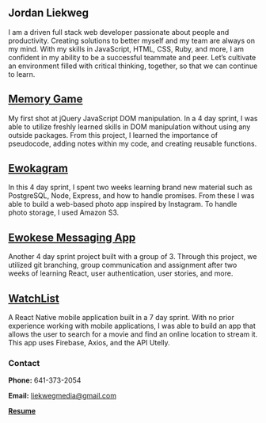 ## Jordan Liekweg

I am a driven full stack web developer passionate about people and productivity. Creating solutions to better myself and my team are always on my mind. With my skills in JavaScript, HTML, CSS, Ruby, and more, I am confident in my ability to be a successful teammate and peer. Let’s cultivate an environment filled with critical thinking, together, so that we can continue to learn. 


## [Memory Game](http://elastic-volhard-069df6.bitballoon.com/)
My first shot at jQuery JavaScript DOM manipulation. In a 4 day sprint, I was able to utilize freshly learned skills in DOM manipulation without using any outside packages. From this project, I learned the importance of pseudocode, adding notes within my code, and creating reusable functions.

## [Ewokagram](https://ewokagram.herokuapp.com/)
In this 4 day sprint, I spent two weeks learning brand new material such as PostgreSQL, Node, Express, and how to handle promises. From these I was able to build a web-based photo app inspired by Instagram. To handle photo storage, I used Amazon S3.

## [Ewokese Messaging App](https://github.com/Lickway/Ewokese)
Another 4 day sprint project built with a group of 3. Through this project, we utilized git branching, group communication and assignment after two weeks of learning React, user authentication, user stories, and more. 

## [WatchList](https://github.com/Lickway/WatchList)
A React Native mobile application built in a 7 day sprint. With no prior experience working with mobile applications, I was able to build an app that allows the user to search for a movie and find an online location to stream it. This app uses Firebase, Axios, and the API Utelly.


### Contact

**Phone:** 641-373-2054

**Email:** liekwegmedia@gmail.com

**[Resume](https://drive.google.com/file/d/1zj1_aXit7YhGEDQSpxMtN4UlVzvOVs1N/view?usp=sharing)**
